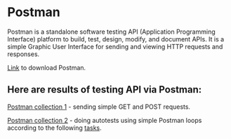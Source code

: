 # Postman

Postman is a standalone software testing API (Application Programming Interface) platform to build, test, design, modify, and document APIs. It is a simple Graphic User Interface for sending and viewing HTTP requests and responses.

<a href="https://www.postman.com/downloads/" target="_blank">Link</a> to download Postman.

## Here are results of testing API via Postman:

<a href="https://github.com/DariaMartinovskaya/Postman/blob/main/Postman_HW1.postman_collection.json">Postman collection 1</a> - sending simple GET and POST requests. 

<a href="https://github.com/DariaMartinovskaya/Postman/blob/main/Postman_HW2.postman_collection.json">Postman collection 2</a> - doing autotests using simple Postman loops according to the following <a href="https://github.com/DariaMartinovskaya/Postman/blob/main/Postman_HW2.md">tasks</a>.
